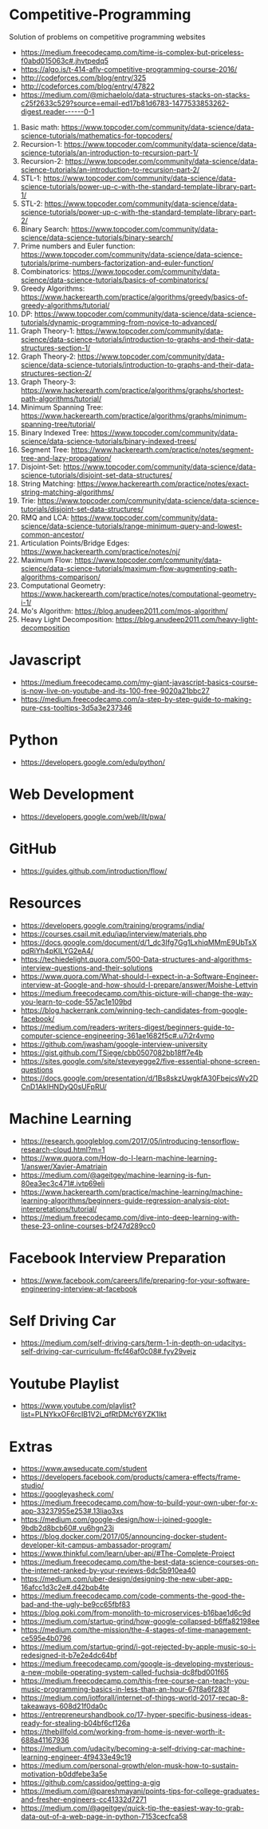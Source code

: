 # Competitive-Programming
Solution of problems on competitive programming websites

- https://medium.freecodecamp.com/time-is-complex-but-priceless-f0abd015063c#.jhvtpedq5
- https://algo.is/t-414-aflv-competitive-programming-course-2016/
- http://codeforces.com/blog/entry/325
- http://codeforces.com/blog/entry/47822
- https://medium.com/@michaelolo/data-structures-stacks-on-stacks-c25f2633c529?source=email-ed17b81d6783-1477533853262-digest.reader------0-1
1. Basic math: https://www.topcoder.com/community/data-science/data-science-tutorials/mathematics-for-topcoders/
2. Recursion-1: https://www.topcoder.com/community/data-science/data-science-tutorials/an-introduction-to-recursion-part-1/
3. Recursion-2: https://www.topcoder.com/community/data-science/data-science-tutorials/an-introduction-to-recursion-part-2/
4. STL-1: https://www.topcoder.com/community/data-science/data-science-tutorials/power-up-c-with-the-standard-template-library-part-1/
5. STL-2: https://www.topcoder.com/community/data-science/data-science-tutorials/power-up-c-with-the-standard-template-library-part-2/
6. Binary Search: https://www.topcoder.com/community/data-science/data-science-tutorials/binary-search/
7. Prime numbers and Euler function: https://www.topcoder.com/community/data-science/data-science-tutorials/prime-numbers-factorization-and-euler-function/
8. Combinatorics: https://www.topcoder.com/community/data-science/data-science-tutorials/basics-of-combinatorics/
9. Greedy Algorithms: https://www.hackerearth.com/practice/algorithms/greedy/basics-of-greedy-algorithms/tutorial/
9. DP: https://www.topcoder.com/community/data-science/data-science-tutorials/dynamic-programming-from-novice-to-advanced/
10. Graph Theory-1: https://www.topcoder.com/community/data-science/data-science-tutorials/introduction-to-graphs-and-their-data-structures-section-1/
11. Graph Theory-2: https://www.topcoder.com/community/data-science/data-science-tutorials/introduction-to-graphs-and-their-data-structures-section-2/
12. Graph Theory-3: https://www.hackerearth.com/practice/algorithms/graphs/shortest-path-algorithms/tutorial/
13. Minimum Spanning Tree: https://www.hackerearth.com/practice/algorithms/graphs/minimum-spanning-tree/tutorial/
14. Binary Indexed Tree: https://www.topcoder.com/community/data-science/data-science-tutorials/binary-indexed-trees/
15. Segment Tree: https://www.hackerearth.com/practice/notes/segment-tree-and-lazy-propagation/
16. Disjoint-Set: https://www.topcoder.com/community/data-science/data-science-tutorials/disjoint-set-data-structures/
17. String Matching: https://www.hackerearth.com/practice/notes/exact-string-matching-algorithms/
18. Trie: https://www.topcoder.com/community/data-science/data-science-tutorials/disjoint-set-data-structures/
19. RMQ and LCA: https://www.topcoder.com/community/data-science/data-science-tutorials/range-minimum-query-and-lowest-common-ancestor/
20. Articulation Points/Bridge Edges: https://www.hackerearth.com/practice/notes/nj/
21. Maximum Flow: https://www.topcoder.com/community/data-science/data-science-tutorials/maximum-flow-augmenting-path-algorithms-comparison/
22. Computational Geometry: https://www.hackerearth.com/practice/notes/computational-geometry-i-1/
23. Mo's Algorithm: https://blog.anudeep2011.com/mos-algorithm/
24. Heavy Light Decomposition: https://blog.anudeep2011.com/heavy-light-decomposition

# Javascript
- https://medium.freecodecamp.com/my-giant-javascript-basics-course-is-now-live-on-youtube-and-its-100-free-9020a21bbc27
- https://medium.freecodecamp.com/a-step-by-step-guide-to-making-pure-css-tooltips-3d5a3e237346

# Python
- https://developers.google.com/edu/python/

# Web Development
- https://developers.google.com/web/ilt/pwa/

# GitHub
- https://guides.github.com/introduction/flow/

# Resources
- https://developers.google.com/training/programs/india/
- https://courses.csail.mit.edu/iap/interview/materials.php
- https://docs.google.com/document/d/1_dc3Ifg7Gg1LxhiqMMmE9UbTsXpdRiYh4pKILYG2eA4/
- https://techiedelight.quora.com/500-Data-structures-and-algorithms-interview-questions-and-their-solutions
- https://www.quora.com/What-should-I-expect-in-a-Software-Engineer-interview-at-Google-and-how-should-I-prepare/answer/Moishe-Lettvin
- https://medium.freecodecamp.com/this-picture-will-change-the-way-you-learn-to-code-557ac1e109bd
- https://blog.hackerrank.com/winning-tech-candidates-from-google-facebook/
- https://medium.com/readers-writers-digest/beginners-guide-to-computer-science-engineering-361ae1682f5c#.u7i2r4vmo
- https://github.com/jwasham/google-interview-university
- https://gist.github.com/TSiege/cbb0507082bb18ff7e4b
- https://sites.google.com/site/steveyegge2/five-essential-phone-screen-questions
- https://docs.google.com/presentation/d/1Bs8skzUwgkfA30FbejcsWy2DCnD1AkIHNDyQ0sUFpRU/

# Machine Learning
- https://research.googleblog.com/2017/05/introducing-tensorflow-research-cloud.html?m=1
- https://www.quora.com/How-do-I-learn-machine-learning-1/answer/Xavier-Amatriain
- https://medium.com/@ageitgey/machine-learning-is-fun-80ea3ec3c471#.ivtp69eli
- https://www.hackerearth.com/practice/machine-learning/machine-learning-algorithms/beginners-guide-regression-analysis-plot-interpretations/tutorial/
- https://medium.freecodecamp.com/dive-into-deep-learning-with-these-23-online-courses-bf247d289cc0

# Facebook Interview Preparation
- https://www.facebook.com/careers/life/preparing-for-your-software-engineering-interview-at-facebook

# Self Driving Car
- https://medium.com/self-driving-cars/term-1-in-depth-on-udacitys-self-driving-car-curriculum-ffcf46af0c08#.fyy29vejz

# Youtube Playlist
- https://www.youtube.com/playlist?list=PLNYkxOF6rcIB1V2i_qfRtDMcY6YZK1lkt

# Extras
- https://www.awseducate.com/student
- https://developers.facebook.com/products/camera-effects/frame-studio/
- https://googleyasheck.com/
- https://medium.freecodecamp.com/how-to-build-your-own-uber-for-x-app-33237955e253#.13liao3xs
- https://medium.com/google-design/how-i-joined-google-9bdb2d8bcb60#.vu6hgn23i
- https://blog.docker.com/2017/05/announcing-docker-student-developer-kit-campus-ambassador-program/
- https://www.thinkful.com/learn/uber-api/#The-Complete-Project
- https://medium.freecodecamp.com/the-best-data-science-courses-on-the-internet-ranked-by-your-reviews-6dc5b910ea40
- https://medium.com/uber-design/designing-the-new-uber-app-16afcc1d3c2e#.d42bqb4te
- https://medium.freecodecamp.com/code-comments-the-good-the-bad-and-the-ugly-be9cc65fbf83
- https://blog.poki.com/from-monolith-to-microservices-b16bae1d6c9d
- https://medium.com/startup-grind/how-google-collapsed-b6ffa82198ee
- https://medium.com/the-mission/the-4-stages-of-time-management-ce595e4b0796
- https://medium.com/startup-grind/i-got-rejected-by-apple-music-so-i-redesigned-it-b7e2e4dc64bf
- https://medium.freecodecamp.com/google-is-developing-mysterious-a-new-mobile-operating-system-called-fuchsia-dc8fbd001f65
- https://medium.freecodecamp.com/this-free-course-can-teach-you-music-programming-basics-in-less-than-an-hour-67f8a6f283f
- https://medium.com/iotforall/internet-of-things-world-2017-recap-8-takeaways-608d21f0da0c
- https://entrepreneurshandbook.co/17-hyper-specific-business-ideas-ready-for-stealing-b04bf6cf126a
- https://thebillfold.com/working-from-home-is-never-worth-it-688a41167936
- https://medium.com/udacity/becoming-a-self-driving-car-machine-learning-engineer-4f9433e49c19
- https://medium.com/personal-growth/elon-musk-how-to-sustain-motivation-b0ddfebe3a5e
- https://github.com/cassidoo/getting-a-gig
- https://medium.com/@pareshmayani/points-tips-for-college-graduates-and-fresher-engineers-cc41332d7271
- https://medium.com/@ageitgey/quick-tip-the-easiest-way-to-grab-data-out-of-a-web-page-in-python-7153cecfca58
